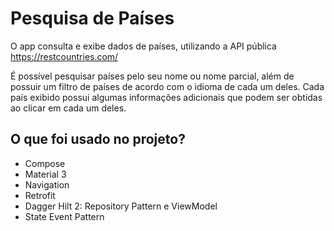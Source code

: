 # Pesquisa de Países
O app consulta e exibe dados de países, utilizando a API pública https://restcountries.com/

É possível pesquisar países pelo seu nome ou nome parcial, além de possuir um filtro de países de acordo com o idioma de cada um deles.
Cada país exibido possui algumas informações adicionais que podem ser obtidas ao clicar em cada um deles.


## O que foi usado no projeto?
- Compose
- Material 3
- Navigation
- Retrofit
- Dagger Hilt 2: Repository Pattern e ViewModel
- State Event Pattern

